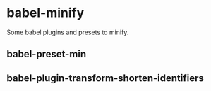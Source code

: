 # babel-minify

Some babel plugins and presets to minify.

## babel-preset-min

## babel-plugin-transform-shorten-identifiers
